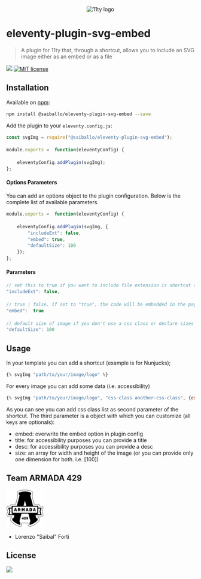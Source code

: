 <p align="center">
	<img src="https://www.11ty.dev/img/logo-github.svg" width="100" height="100" alt="11ty logo">
</p>

# eleventy-plugin-svg-embed

> A plugin for 11ty that, through a shortcut, allows you to include an SVG image either as an embed or as a file


![](https://img.shields.io/badge/Made%20with%20love%20and%20with-javascript%2C%20node-blue)
[![MIT license](https://img.shields.io/badge/License-MIT-green.svg)](https://lbesson.mit-license.org/)

## Installation

Available on [npm](https://www.npmjs.com/package/@saiballo/eleventy-plugin-svg-embed):

```sh
npm install @saiballo/eleventy-plugin-svg-embed --save
```
Add the plugin to your `eleventy.config.js`:

```js
const svgImg = require("@saiballo/eleventy-plugin-svg-embed");

module.exports =  function(eleventyConfig) {

	eleventyConfig.addPlugin(svgImg);
};
```

#### Options Parameters
You can add an options object to the plugin configuration. Below is the complete list of available parameters.

```js
module.exports =  function(eleventyConfig) {

	eleventyConfig.addPlugin(svgImg, {
		"includeExt": false,
		"embed": true,
		"defaultSize": 100
	});
};
```

#### Parameters
```js
// set this to true if you want to include file extension is shortcut code
"includeExt": false,

// true | false. if set to "true", the code will be embedded in the page; otherwise, the img src tag will be used
"embed":  true

// default size of image if you don't use a css class or declare sizes
"defaultSize": 100
```

## Usage

In your template you can add a shortcut (example is for Nunjucks);

```js
{% svgImg "path/to/your/image/logo" %}
```

For every image you can add some data (i.e. accessibility)

```js
{% svgImg "path/to/your/image/logo", "css-class another-css-class", {embed: true, title: "svg title", desc: "svg desc", size:[500,500]}  %}
```

As you can see you can add css class list as second parameter of the shortcut. The third parameter is a object with which you can customize (all keys are optionals):

- embed: overwrite the embed option in plugin config
- title: for accessibility purposes you can provide a title
- desc: for accessibility purposes you can provide a desc
- size: an array for width and height of the image (or you can provide only one dimension for both. i.e. [100])

## Team ARMADA 429
<img src="https://raw.githubusercontent.com/saiballo/saiballo/refs/heads/master/armada429.png" width="100" height="100">

* Lorenzo "Saibal" Forti

## License

![](https://img.shields.io/badge/License-Copyleft%20Saibal%20--%20All%20Rights%20Reserved-red)
